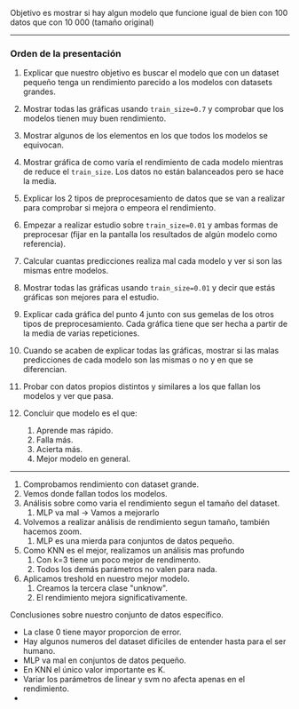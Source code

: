 Objetivo es mostrar si hay algun modelo que funcione igual de bien con 100 datos que con 10 000 (tamaño original)

---

### Orden de la presentación

1. Explicar que nuestro objetivo es buscar el modelo que con un dataset pequeño tenga un rendimiento parecido a los modelos con datasets grandes.
2. Mostrar todas las gráficas usando `train_size=0.7` y comprobar que los modelos tienen muy buen rendimiento.
3. Mostrar algunos de los elementos en los que todos los modelos se equivocan.
4. Mostrar gráfica de como varía el rendimiento de cada modelo mientras de reduce el `train_size`. Los datos no están balanceados pero se hace la media.
5. Explicar los 2 tipos de preprocesamiento de datos que se van a realizar para comprobar si mejora o empeora el rendimiento.
6. Empezar a realizar estudio sobre `train_size=0.01`  y ambas formas de preprocesar (fijar en la pantalla los resultados de algún modelo como referencia).
7. Calcular cuantas predicciones realiza mal cada modelo y ver si son las mismas entre modelos.
8. Mostrar todas las gráficas usando `train_size=0.01` y decir que estás gráficas son mejores para el estudio.
9. Explicar cada gráfica del punto 4 junto con sus gemelas de los otros tipos de preprocesamiento. Cada gráfica tiene que ser hecha a partir de la media de varias repeticiones.
10. Cuando se acaben de explicar todas las gráficas, mostrar si las malas predicciones de cada modelo son las mismas o no y en que se diferencian.
11. Probar con datos propios distintos y similares a los que fallan los modelos y ver que pasa.
12. Concluir que modelo es el que:

    1. Aprende mas rápido.
    2. Falla más.
    3. Acierta más.
    4. Mejor modelo en general.


---



1. Comprobamos rendimiento con dataset grande.
2. Vemos donde fallan todos los modelos.
3. Análisis sobre como varia el rendimiento segun el tamaño del dataset.
   1. MLP va mal -> Vamos a mejorarlo
4. Volvemos a realizar análisis de rendimiento segun tamaño, también hacemos zoom.
   1. MLP es una mierda para conjuntos de datos pequeño.
5. Como KNN es el mejor, realizamos un análisis mas profundo
   1. Con k=3 tiene un poco mejor de rendimento.
   2. Todos los demás parámetros no valen para nada.
6. Aplicamos treshold en nuestro mejor modelo.
   1. Creamos la tercera clase "unknow".
   2. El rendimiento mejora significativamente.



Conclusiones sobre nuestro conjunto de datos específico.

* La clase 0 tiene mayor proporcion de error.
* Hay algunos numeros del dataset dificiles de entender hasta para el ser humano.
* MLP va mal en conjuntos de datos pequeño.
* En KNN el único valor importante es K.
* Variar los parámetros de linear y svm no afecta apenas en el rendimiento.
*
